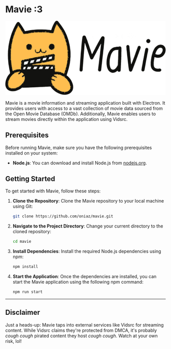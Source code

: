 # Mavie :3
![Mavie Logo](images/logo.png)

Mavie is a movie information and streaming application built with Electron. It provides users with access to a vast collection of movie data sourced from the Open Movie Database (OMDb). Additionally, Mavie enables users to stream movies directly within the application using Vidsrc.
## Prerequisites

Before running Mavie, make sure you have the following prerequisites installed on your system:

- **Node.js**: You can download and install Node.js from [nodejs.org](https://nodejs.org/).

## Getting Started

To get started with Mavie, follow these steps:

1. **Clone the Repository**: Clone the Mavie repository to your local machine using Git:

   ```bash
   git clone https://github.com/oniaz/mavie.git
   ```

2. **Navigate to the Project Directory**: Change your current directory to the cloned repository:

   ```bash
   cd mavie
   ```

3. **Install Dependencies**: Install the required Node.js dependencies using npm:

   ```bash
   npm install
   ```

4. **Start the Application**: Once the dependencies are installed, you can start the Mavie application using the following npm command:

   ```bash
   npm run start
   ```
---

## Disclaimer

Just a heads-up: Mavie taps into external services like Vidsrc for streaming content. While Vidsrc claims they're protected from DMCA, it's probably *cough* *cough* pirated content they host *cough* *cough*. Watch at your own risk, lol!
